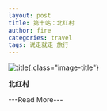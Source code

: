 ```yaml
---
layout: post
title: 第十站：北红村
author: fire
categories: travel 
tags: 说走就走 旅行
---
```


![title](http://image.sideproject.cn/title/title_133.jpg){:class="image-title"}

**北红村**


---Read More---
